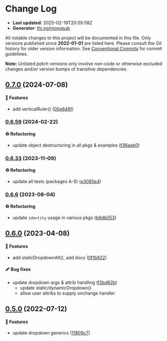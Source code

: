 # Change Log

- **Last updated**: 2025-02-19T20:59:58Z
- **Generator**: [thi.ng/monopub](https://thi.ng/monopub)

All notable changes to this project will be documented in this file.
Only versions published since **2022-01-01** are listed here.
Please consult the Git history for older version information.
See [Conventional Commits](https://conventionalcommits.org/) for commit guidelines.

**Note:** Unlisted _patch_ versions only involve non-code or otherwise excluded changes
and/or version bumps of transitive dependencies.

## [0.7.0](https://github.com/thi-ng/umbrella/tree/@thi.ng/rdom-components@0.7.0) (2024-07-08)

#### 🚀 Features

- add verticalRuler() ([00e848f](https://github.com/thi-ng/umbrella/commit/00e848f))

### [0.6.59](https://github.com/thi-ng/umbrella/tree/@thi.ng/rdom-components@0.6.59) (2024-02-22)

#### ♻️ Refactoring

- update object destructuring in all pkgs & examples ([f36aeb0](https://github.com/thi-ng/umbrella/commit/f36aeb0))

### [0.6.33](https://github.com/thi-ng/umbrella/tree/@thi.ng/rdom-components@0.6.33) (2023-11-09)

#### ♻️ Refactoring

- update all tests (packages A-S) ([e3085e4](https://github.com/thi-ng/umbrella/commit/e3085e4))

### [0.6.6](https://github.com/thi-ng/umbrella/tree/@thi.ng/rdom-components@0.6.6) (2023-08-04)

#### ♻️ Refactoring

- update `identity` usage in various pkgs ([b6db053](https://github.com/thi-ng/umbrella/commit/b6db053))

## [0.6.0](https://github.com/thi-ng/umbrella/tree/@thi.ng/rdom-components@0.6.0) (2023-04-08)

#### 🚀 Features

- add staticDropdownAlt(), add docs ([0f1b922](https://github.com/thi-ng/umbrella/commit/0f1b922))

#### 🩹 Bug fixes

- update dropdown args & attrib handling ([f2bd62b](https://github.com/thi-ng/umbrella/commit/f2bd62b))
  - update static/dynamicDropdown()
  - allow user attribs to supply onchange handler

## [0.5.0](https://github.com/thi-ng/umbrella/tree/@thi.ng/rdom-components@0.5.0) (2022-07-12)

#### 🚀 Features

- update dropdown generics ([11809c7](https://github.com/thi-ng/umbrella/commit/11809c7))
